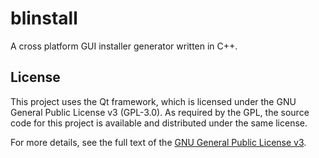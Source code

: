 # blinstall

A cross platform GUI installer generator written in C++. 

## License

This project uses the Qt framework, which is licensed under the GNU General Public License v3 (GPL-3.0). As required by the GPL, the source code for this project is available and distributed under the same license.

For more details, see the full text of the [GNU General Public License v3](https://www.gnu.org/licenses/gpl-3.0.html).
